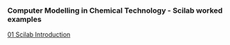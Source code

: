 
### Computer Modelling in Chemical Technology  - Scilab worked examples

[01 Scilab Introduction](01/README.md)
